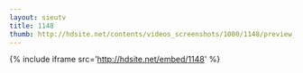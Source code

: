 ```yaml
---
layout: sieutv
title: 1148
thumb: http://hdsite.net/contents/videos_screenshots/1000/1148/preview_360p.mp4.jpg
---
```

{% include iframe src='http://hdsite.net/embed/1148' %}
 
